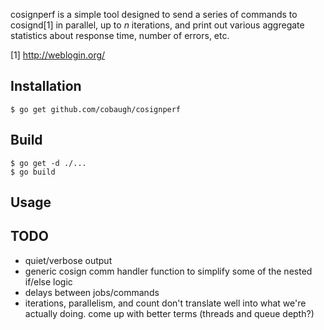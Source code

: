 cosignperf is a simple tool designed to send a series of commands to cosignd[1] in parallel, up to *n* iterations, and print out various aggregate statistics about response time, number of errors, etc.

[1] http://weblogin.org/

## Installation
`$ go get github.com/cobaugh/cosignperf`

## Build
```
$ go get -d ./...
$ go build
```

## Usage

## TODO
* quiet/verbose output
* generic cosign comm handler function to simplify some of the nested if/else logic
* delays between jobs/commands
* iterations, parallelism, and count don't translate well into what we're actually doing. come up with better terms (threads and queue depth?)
